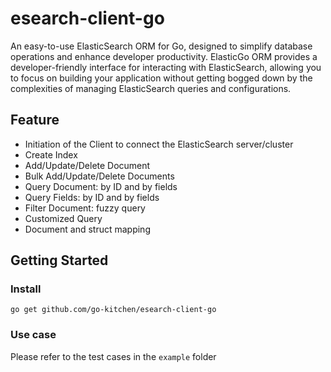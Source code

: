# esearch-client-go

An easy-to-use ElasticSearch ORM for Go, designed to simplify database operations and enhance developer productivity. ElasticGo ORM provides a developer-friendly interface for interacting with ElasticSearch, allowing you to focus on building your application without getting bogged down by the complexities of managing ElasticSearch queries and configurations.

## Feature
- Initiation of the Client to connect the ElasticSearch server/cluster
- Create Index
- Add/Update/Delete Document
- Bulk Add/Update/Delete Documents
- Query Document: by ID and by fields
- Query Fields: by ID and by fields
- Filter Document: fuzzy query
- Customized Query
- Document and struct mapping

## Getting Started
### Install
```
go get github.com/go-kitchen/esearch-client-go
```

### Use case
Please refer to the test cases in the `example` folder